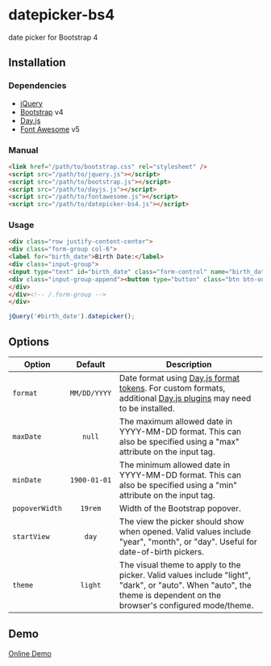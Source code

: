 datepicker-bs4
==============
date picker for Bootstrap 4

## Installation

### Dependencies
- [jQuery](https://jquery.com/)
- [Bootstrap](https://getbootstrap.com/docs/4.6/) v4
- [Day.js](https://day.js.org/)
- [Font Awesome](https://fontawesome.com/v5/docs) v5

### Manual

```html
<link href="/path/to/bootstrap.css" rel="stylesheet" />
<script src="/path/to/jquery.js"></script>
<script src="/path/to/bootstrap.js"></script>
<script src="/path/to/dayjs.js"></script>
<script src="/path/to/fontawesome.js"></script>
<script src="/path/to/datepicker-bs4.js"></script>
```

### Usage

```html
<div class="row justify-content-center">
<div class="form-group col-6">
<label for="birth_date">Birth Date:</label>
<div class="input-group">
<input type="text" id="birth_date" class="form-control" name="birth_date" />
<div class="input-group-append"><button type="button" class="btn btn-outline-secondary" data-toggle="datepicker"><i class="far fa-calendar-alt"></i></button></div>
</div>
</div><!-- /.form-group -->
</div>
```

```javascript
jQuery('#birth_date').datepicker();
```

## Options

| Option | Default | Description |
| --- | :---: | --- |
| `format` | `MM/DD/YYYY` | Date format using [Day.js format tokens](https://day.js.org/docs/en/display/format). For custom formats, additional [Day.js plugins](https://day.js.org/docs/en/plugin/plugin) may need to be installed. |
| `maxDate` | `null` | The maximum allowed date in YYYY-MM-DD format. This can also be specified using a "max" attribute on the input tag. |
| `minDate` | `1900-01-01` | The minimum allowed date in YYYY-MM-DD format. This can also be specified using a "min" attribute on the input tag. |
| `popoverWidth` | `19rem` | Width of the Bootstrap popover. |
| `startView` | `day` | The view the picker should show when opened. Valid values include "year", "month", or "day". Useful for date-of-birth pickers. |
| `theme` | `light` | The visual theme to apply to the picker. Valid values include "light", "dark", or "auto". When "auto", the theme is dependent on the browser's configured mode/theme. |


## Demo

<a href="https://lesilent.github.io/datepicker-bs4">Online Demo</a>